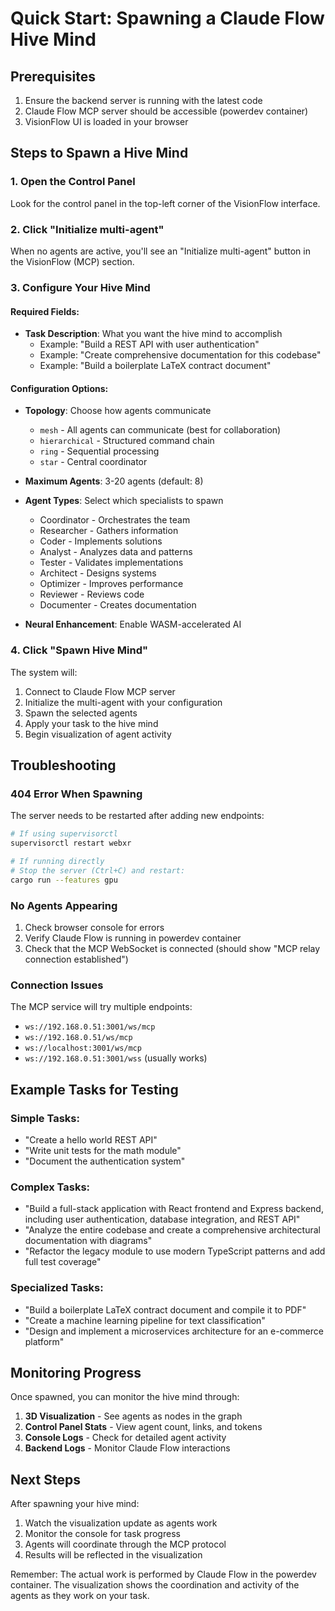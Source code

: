# Quick Start: Spawning a Claude Flow Hive Mind

## Prerequisites

1. Ensure the backend server is running with the latest code
2. Claude Flow MCP server should be accessible (powerdev container)
3. VisionFlow UI is loaded in your browser

## Steps to Spawn a Hive Mind

### 1. Open the Control Panel
Look for the control panel in the top-left corner of the VisionFlow interface.

### 2. Click "Initialize multi-agent"
When no agents are active, you'll see an "Initialize multi-agent" button in the VisionFlow (MCP) section.

### 3. Configure Your Hive Mind

#### Required Fields:
- **Task Description**: What you want the hive mind to accomplish
  - Example: "Build a REST API with user authentication"
  - Example: "Create comprehensive documentation for this codebase"
  - Example: "Build a boilerplate LaTeX contract document"

#### Configuration Options:
- **Topology**: Choose how agents communicate
  - `mesh` - All agents can communicate (best for collaboration)
  - `hierarchical` - Structured command chain
  - `ring` - Sequential processing
  - `star` - Central coordinator

- **Maximum Agents**: 3-20 agents (default: 8)

- **Agent Types**: Select which specialists to spawn
  - Coordinator - Orchestrates the team
  - Researcher - Gathers information
  - Coder - Implements solutions
  - Analyst - Analyzes data and patterns
  - Tester - Validates implementations
  - Architect - Designs systems
  - Optimizer - Improves performance
  - Reviewer - Reviews code
  - Documenter - Creates documentation

- **Neural Enhancement**: Enable WASM-accelerated AI

### 4. Click "Spawn Hive Mind"
The system will:
1. Connect to Claude Flow MCP server
2. Initialize the multi-agent with your configuration
3. Spawn the selected agents
4. Apply your task to the hive mind
5. Begin visualization of agent activity

## Troubleshooting

### 404 Error When Spawning
The server needs to be restarted after adding new endpoints:
```bash
# If using supervisorctl
supervisorctl restart webxr

# If running directly
# Stop the server (Ctrl+C) and restart:
cargo run --features gpu
```

### No Agents Appearing
1. Check browser console for errors
2. Verify Claude Flow is running in powerdev container
3. Check that the MCP WebSocket is connected (should show "MCP relay connection established")

### Connection Issues
The MCP service will try multiple endpoints:
- `ws://192.168.0.51:3001/ws/mcp`
- `ws://192.168.0.51/ws/mcp`
- `ws://localhost:3001/ws/mcp`
- `ws://192.168.0.51:3001/wss` (usually works)

## Example Tasks for Testing

### Simple Tasks:
- "Create a hello world REST API"
- "Write unit tests for the math module"
- "Document the authentication system"

### Complex Tasks:
- "Build a full-stack application with React frontend and Express backend, including user authentication, database integration, and REST API"
- "Analyze the entire codebase and create a comprehensive architectural documentation with diagrams"
- "Refactor the legacy module to use modern TypeScript patterns and add full test coverage"

### Specialized Tasks:
- "Build a boilerplate LaTeX contract document and compile it to PDF"
- "Create a machine learning pipeline for text classification"
- "Design and implement a microservices architecture for an e-commerce platform"

## Monitoring Progress

Once spawned, you can monitor the hive mind through:
1. **3D Visualization** - See agents as nodes in the graph
2. **Control Panel Stats** - View agent count, links, and tokens
3. **Console Logs** - Check for detailed agent activity
4. **Backend Logs** - Monitor Claude Flow interactions

## Next Steps

After spawning your hive mind:
1. Watch the visualization update as agents work
2. Monitor the console for task progress
3. Agents will coordinate through the MCP protocol
4. Results will be reflected in the visualization

Remember: The actual work is performed by Claude Flow in the powerdev container. The visualization shows the coordination and activity of the agents as they work on your task.